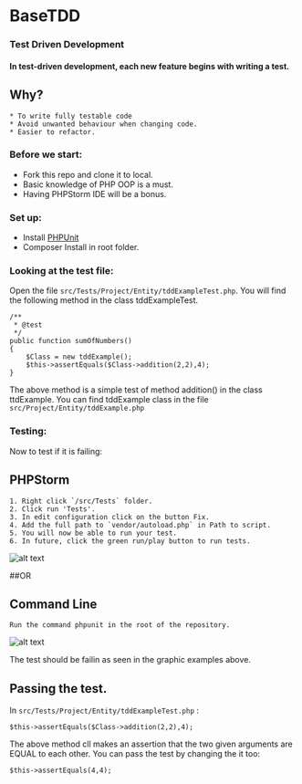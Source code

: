 # BaseTDD
### Test Driven Development
#### In test-driven development, each new feature begins with writing a test.

## Why?
    * To write fully testable code
    * Avoid unwanted behaviour when changing code.
    * Easier to refactor.
    
### Before we start:

* Fork this repo and clone it to local.
* Basic knowledge of PHP OOP is a must.
* Having PHPStorm IDE will be a bonus.

### Set up:
* Install [PHPUnit](https://phpunit.de/getting-started.html)
* Composer Install in root folder.

### Looking at the test file:

Open the file `src/Tests/Project/Entity/tddExampleTest.php`.
You will find the following method in the class tddExampleTest.

    /**
     * @test
     */
    public function sumOfNumbers()
    {
        $Class = new tddExample();
        $this->assertEquals($Class->addition(2,2),4);
    }

The above method is a simple test of method addition() in the class ttdExample. 
You can find tddExample class in the file `src/Project/Entity/tddExample.php`

### Testing:
Now to test if it is failing:
## PHPStorm
    1. Right click `/src/Tests` folder.
    2. Click run 'Tests'.
    3. In edit configuration click on the button Fix.
    4. Add the full path to `vendor/autoload.php` in Path to script.
    5. You will now be able to run your test.
    6. In future, click the green run/play button to run tests. 
    
![alt text](https://github.com/fah7eem/BaseTDD/blob/master/misc/phpstorm.gif "Run tests in PHPStorm")

##OR

## Command Line
`Run the command phpunit in the root of the repository.`

![alt text](https://github.com/fah7eem/BaseTDD/blob/master/misc/phpcmd.png "phpunit tests in cmd")

The test should be failin as seen in the graphic examples above.

## Passing the test.

In `src/Tests/Project/Entity/tddExampleTest.php` :

`$this->assertEquals($Class->addition(2,2),4);`

The above method cll makes an assertion that the two given arguments are EQUAL to each other.
You can pass the test by changing the it too:

`$this->assertEquals(4,4);`

